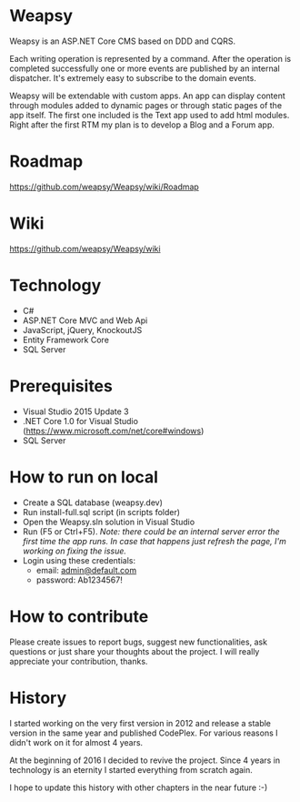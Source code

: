 # Weapsy
Weapsy is an ASP.NET Core CMS based on DDD and CQRS.

Each writing operation is represented by a command. After the operation is completed successfully one or more events are published by an internal dispatcher.
It's extremely easy to subscribe to the domain events.

Weapsy will be extendable with custom apps.
An app can display content through modules added to dynamic pages or through static pages of the app itself.
The first one included is the Text app used to add html modules.
Right after the first RTM my plan is to develop a Blog and a Forum app.

# Roadmap

https://github.com/weapsy/Weapsy/wiki/Roadmap

# Wiki

https://github.com/weapsy/Weapsy/wiki

# Technology

- C#
- ASP.NET Core MVC and Web Api
- JavaScript, jQuery, KnockoutJS
- Entity Framework Core
- SQL Server

# Prerequisites

- Visual Studio 2015 Update 3
- .NET Core 1.0 for Visual Studio (https://www.microsoft.com/net/core#windows)
- SQL Server

# How to run on local

- Create a SQL database (weapsy.dev)
- Run install-full.sql script (in scripts folder)
- Open the Weapsy.sln solution in Visual Studio
- Run (F5 or Ctrl+F5). _Note: there could be an internal server error the first time the app runs. In case that happens just refresh the page, I'm working on fixing the issue._
- Login using these credentials:
  - email: admin@default.com
  - password: Ab1234567!

# How to contribute

Please create issues to report bugs, suggest new functionalities, ask questions or just share your thoughts about the project. I will really appreciate your contribution, thanks.

# History

I started working on the very first version in 2012 and release a stable version in the same year and published CodePlex.
For various reasons I didn't work on it for almost 4 years.

At the beginning of 2016 I decided to revive the project.
Since 4 years in technology is an eternity I started everything from scratch again.

I hope to update this history with other chapters in the near future :-)
